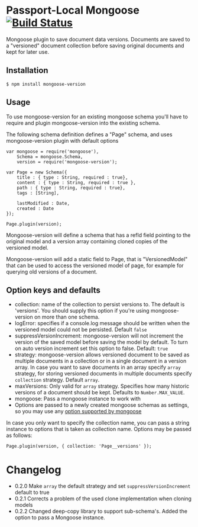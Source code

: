 # Passport-Local Mongoose [![Build Status](https://travis-ci.org/saintedlama/mongoose-version.png?branch=master)](https://travis-ci.org/saintedlama/mongoose-version)
Mongoose plugin to save document data versions. Documents are saved to a "versioned" document collection before saving
original documents and kept for later use.

## Installation

    $ npm install mongoose-version

## Usage
To use mongoose-version for an existing mongoose schema you'll have to require and plugin mongoose-version into the 
existing schema.

The following schema definition defines a "Page" schema, and uses mongoose-version plugin with default options

    var mongoose = require('mongoose'),
        Schema = mongoose.Schema,
        version = require('mongoose-version');
    
    var Page = new Schema({
        title : { type : String, required : true},
        content : { type : String, required : true },
        path : { type : String, required : true},
        tags : [String],
    
        lastModified : Date,
        created : Date
    });
    
    Page.plugin(version);

Mongoose-version will define a schema that has a refId field pointing to the original model and a version array containing
cloned copies of the versioned model.

Mongoose-version will add a static field to Page, that is "VersionedModel" that can be used to access the versioned
model of page, for example for querying old versions of a document.

## Option keys and defaults
* collection: name of the collection to persist versions to. The default is 'versions'. You should supply this option if you're using mongoose-version on more than one schema.
* logError: specifies if a console.log message should be written when the versioned model could not be persisted. Default `false`
* suppressVersionIncrement: mongoose-version will not increment the version of the saved model before saving the model by default. To turn on auto version increment set this option to false. Default: `true`
* strategy: mongoose-version allows versioned document to be saved as multiple documents in a collection or in a single document in a version array. In case you want to save documents in an array specify `array` strategy, for storing versioned documents in multiple documents specify `collection` strategy. Default `array`.
* maxVersions: Only valid for `array` strategy. Specifies how many historic versions of a document should be kept. Defaults to `Number.MAX_VALUE`.
* mongoose: Pass a mongoose instance to work with
* Options are passed to a newly created mongoose schemas as settings, so you may use any [option supported by mongoose](http://mongoosejs.com/docs/guide.html#options)

In case you only want to specify the collection name, you can pass a string instance to options that is taken as collection name. Options may be passed as follows:

    Page.plugin(version, { collection: 'Page__versions' });

# Changelog
* 0.2.0 Make `array` the default strategy and set `suppressVersionIncrement` default to true
* 0.2.1 Corrects a problem of the used clone implementation when cloning models
* 0.2.2 Changed deep-copy library to support sub-schema's. Added the option to pass a Mongoose instance.

